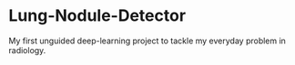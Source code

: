 # Lung-Nodule-Detector
My first unguided deep-learning project to tackle my everyday problem in radiology.

